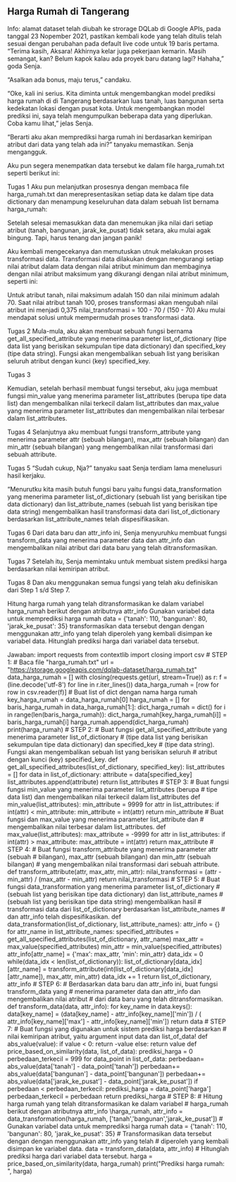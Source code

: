 ## Harga Rumah di Tangerang

Info: alamat dataset telah diubah ke strorage DQLab di Google APIs, pada tanggal 23 Nopember 2021, pastikan kembali kode yang telah ditulis telah sesuai dengan perubahan pada default live code untuk 19 baris pertama.
“Terima kasih, Aksara! Akhirnya kelar juga pekerjaan kemarin. Masih semangat, kan? Belum kapok kalau ada proyek baru datang lagi? Hahaha,” goda Senja.

“Asalkan ada bonus, maju terus,” candaku.

“Oke, kali ini serius. Kita diminta untuk mengembangkan model prediksi harga rumah di di Tangerang berdasarkan luas tanah, luas bangunan serta kedekatan lokasi dengan pusat kota. Untuk mengembangkan model prediksi ini, saya telah mengumpulkan beberapa data yang diperlukan. Coba kamu lihat,” jelas Senja.

“Berarti aku akan memprediksi harga rumah ini berdasarkan kemiripan atribut dari data yang telah ada ini?” tanyaku memastikan. Senja mengangguk.

Aku pun segera menempatkan data tersebut ke dalam file harga_rumah.txt seperti berikut ini:

Tugas 1
Aku pun melanjutkan prosesnya dengan membaca file harga_rumah.txt dan merepresentasikan setiap data ke dalam tipe data dictionary dan menampung keseluruhan data dalam sebuah list bernama harga_rumah:

Setelah selesai memasukkan data dan menemukan jika nilai dari setiap atribut (tanah, bangunan, jarak_ke_pusat) tidak setara, aku mulai agak bingung. Tapi, harus tenang dan jangan panik!

Aku kembali mengecekanya dan memutuskan utnuk melakukan proses transformasi data. Transformasi data dilakukan dengan mengurangi setiap nilai atribut dalam data dengan nilai atribut minimum dan membaginya dengan nilai atribut maksimum yang dikurangi dengan nilai atribut minimum, seperti ini:

Untuk atribut tanah, nilai maksimum adalah 150 dan nilai minimum adalah 70.
Saat nilai atribut tanah 100, proses transformasi akan mengubah nilai atribut ini menjadi 0,375
nilai_transformasi = 100 - 70 / (150 - 70)
Aku mulai mendapat solusi untuk mempermudah proses transformasi data.

Tugas 2
Mula-mula, aku akan membuat sebuah fungsi bernama get_all_specified_attribute yang menerima parameter list_of_dictionary (tipe data list yang berisikan sekumpulan tipe data dictionary) dan specified_key (tipe data string). Fungsi akan mengembalikan sebuah list yang berisikan seluruh atribut dengan kunci (key) specified_key.

Tugas 3

Kemudian, setelah berhasil membuat fungsi tersebut, aku juga membuat fungsi min_value yang menerima parameter list_attributes (berupa tipe data list) dan mengembalikan nilai terkecil dalam list_attributes dan max_value yang menerima parameter list_attributes dan mengembalikan nilai terbesar dalam list_attributes.

Tugas 4
Selanjutnya aku membuat fungsi transform_attribute yang menerima parameter attr (sebuah bilangan), max_attr (sebuah bilangan) dan min_attr (sebuah bilangan) yang mengembalikan nilai transformasi dari sebuah attribute.

Tugas 5
“Sudah cukup, Nja?” tanyaku saat Senja terdiam lama menelusuri hasil kerjaku.

“Menurutku kita masih butuh fungsi baru yaitu fungsi data_transformation yang menerima parameter list_of_dictionary (sebuah list yang berisikan tipe data dictionary) dan list_attribute_names (sebuah list yang berisikan tipe data string) mengembalikan hasil transformasi data dari list_of_dictionary berdasarkan list_attribute_names telah dispesifikasikan.

Tugas 6
Dari data baru dan attr_info ini, Senja menyuruhku membuat fungsi transform_data yang menerima parameter data dan attr_info dan mengembalikan nilai atribut dari data baru yang telah ditransformasikan.

Tugas 7
Setelah itu, Senja memintaku untuk membuat sistem prediksi harga berdasarkan nilai kemiripan atribut.

Tugas 8
Dan aku menggunakan semua fungsi yang telah aku definisikan dari Step 1 s/d Step 7.

Hitung harga rumah yang telah ditransformasikan ke dalam variabel harga_rumah berikut dengan atributnya attr_info
Gunakan variabel data untuk memprediksi harga rumah
data = {'tanah': 110, 'bangunan': 80, 'jarak_ke_pusat': 35}
transformasikan data tersebut dengan dengan menggunakan attr_info yang telah diperoleh yang kembali disimpan ke variabel data.
Hitunglah prediksi harga dari variabel data tersebut.

Jawaban:
import requests
from contextlib import closing
import csv
\# STEP 1:
\# Baca file "harga_rumah.txt"
url = "https://storage.googleapis.com/dqlab-dataset/harga_rumah.txt"
data_harga_rumah = []
with closing(requests.get(url, stream=True)) as r:
f = (line.decode('utf-8') for line in r.iter_lines())
data_harga_rumah = [row for row in csv.reader(f)]
\# Buat list of dict dengan nama harga rumah
key_harga_rumah = data_harga_rumah\[0]
harga_rumah = []
for baris_harga_rumah in data_harga_rumah\[1:]:
dict_harga_rumah = dict()
for i in range(len(baris_harga_rumah)):
dict_harga_rumah\[key_harga_rumah[i]] = baris_harga_rumah\[i]
harga_rumah.append(dict_harga_rumah)
print(harga_rumah)
\# STEP 2:
\# Buat fungsi get_all_specified_attribute yang menerima parameter list_of_dictionary
\# (tipe data list yang berisikan sekumpulan tipe data dictionary) dan specified_key
\# (tipe data string). Fungsi akan mengembalikan sebuah list yang berisikan seluruh
\# atribut dengan kunci (key) specified_key.
def get_all_specified_attributes(list_of_dictionary, specified_key):
list_attributes = []
for data in list_of_dictionary:
attribute = data\[specified_key]
list_attributes.append(attribute)
return list_attributes
\# STEP 3:
\# Buat fungsi fungsi min_value yang menerima parameter list_attributes (berupa
\# tipe data list) dan mengembalikan nilai terkecil dalam list_attributes
def min_value(list_attributes):
min_attribute = 9999
for attr in list_attributes:
if int(attr) < min_attribute:
min_attribute = int(attr)
return min_attribute
\# Buat fungsi dan max_value yang menerima parameter list_attribute dan
\# mengembalikan nilai terbesar dalam list_attributes.
def max_value(list_attributes):
max_attribute = -9999
for attr in list_attributes:
if int(attr) > max_attribute:
max_attribute = int(attr)
return max_attribute
\# STEP 4:
\# Buat fungsi transform_attribute yang menerima parameter attr (sebuah
\# bilangan), max_attr (sebuah bilangan) dan min_attr (sebuah bilangan)
\# yang mengembalikan nilai transformasi dari sebuah attribute.
def transform_attribute(attr, max_attr, min_attr):
nilai_transformasi = (attr - min_attr) / (max_attr - min_attr)
return nilai_transformasi
\# STEP 5:
\# Buat fungsi data_transformation yang menerima parameter list_of_dictionary
\# (sebuah list yang berisikan tipe data dictionary) dan list_attribute_names
\# (sebuah list yang berisikan tipe data string) mengembalikan hasil
\# transformasi data dari list_of_dictionary berdasarkan list_attribute_names
\# dan attr_info telah dispesifikasikan.
def data_transformation(list_of_dictionary, list_attribute_names):
attr_info = {}
for attr_name in list_attribute_names:
specified_attributes = get_all_specified_attributes(list_of_dictionary, attr_name)
max_attr = max_value(specified_attributes)
min_attr = min_value(specified_attributes)
attr_info\[attr_name] = {'max': max_attr, 'min': min_attr}
data_idx = 0
while(data_idx < len(list_of_dictionary)):
list_of_dictionary\[data_idx][attr_name] = transform_attribute(int(list_of_dictionary\[data_idx][attr_name]), max_attr, min_attr)
data_idx += 1
return list_of_dictionary, attr_info
\# STEP 6:
\# Berdasarkan data baru dan attr_info ini, buat fungsi transform_data yang
\# menerima parameter data dan attr_info dan mengembalikan nilai atribut
\# dari data baru yang telah ditransformasikan.
def transform_data(data, attr_info):
for key_name in data.keys():
data\[key_name] = (data\[key_name] - attr_info\[key_name]['min']) / (
attr_info\[key_name]['max'] - attr_info\[key_name]['min'])
return data
\# STEP 7:
\# Buat fungsi yang digunakan untuk sistem prediksi harga berdasarkan
\# nilai kemiripan atribut, yaitu argument input data dan list_of_data!
def abs_value(value):
if value < 0:
return -value
else:
return value
def price_based_on_similarity(data, list_of_data):
prediksi_harga = 0
perbedaan_terkecil = 999
for data_point in list_of_data:
perbedaan= abs_value(data\['tanah'] - data_point\['tanah'])
perbedaan+= abs_value(data\['bangunan'] - data_point\['bangunan'])
perbedaan+= abs_value(data\['jarak_ke_pusat'] - data_point\['jarak_ke_pusat'])
if perbedaan < perbedaan_terkecil:
prediksi_harga = data_point\['harga']
perbedaan_terkecil = perbedaan
return prediksi_harga
\# STEP 8:
\# Hitung harga rumah yang telah ditransformasikan ke dalam variabel
\# harga_rumah berikut dengan atributnya attr_info
\harga_rumah, attr_info = data_transformation(harga_rumah, \['tanah','bangunan','jarak_ke_pusat'])
\# Gunakan variabel data untuk memprediksi harga rumah
data = {'tanah': 110, 'bangunan': 80, 'jarak_ke_pusat': 35}
\# Transformasikan data tersebut dengan dengan menggunakan attr_info yang telah
\# diperoleh yang kembali disimpan ke variabel data.
data = transform_data(data, attr_info)
\# Hitunglah prediksi harga dari variabel data tersebut.
harga = price_based_on_similarity(data, harga_rumah)
print("Prediksi harga rumah: ", harga)
